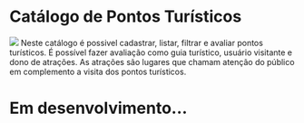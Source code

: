 # Catálogo de Pontos Turísticos
<img src="https://img.shields.io/github/issues/WillamesCampos/pontos_turisticos?label=Issues&color=blue&fstyle=for-the-badge&logo=github"/>
Neste catálogo é possivel cadastrar, listar, filtrar e avaliar pontos turísticos.
É possível fazer avaliação como guia turístico, usuário visitante e dono de atrações.
As atrações são lugares que chamam atenção do público em complemento a visita dos pontos turísticos.

# Em desenvolvimento...
